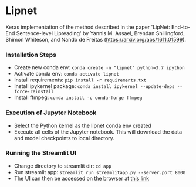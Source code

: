 # Lipnet

Keras implementation of the method described in the paper 'LipNet: End-to-End Sentence-level Lipreading' by Yannis M. Assael, Brendan Shillingford, Shimon Whiteson, and Nando de Freitas (https://arxiv.org/abs/1611.01599).

### Installation Steps

<!-- - Extract the `models - checkpoint 50.zip` file and move the models folder to the parent directory -->
- Create new conda env: `conda create -n "lipnet" python=3.7 ipython`
- Activate conda env: `conda activate lipnet`
- Install requirements: `pip install -r requirements.txt`
- Install ipykernel package: `conda install ipykernel --update-deps --force-reinstall`
- Install ffmpeg: `conda install -c conda-forge ffmpeg`


### Execution of Jupyter Notebook

- Select the Python kernel as the lipnet conda env created
- Execute all cells of the Jupyter notebook. This will download the data and model checkpoints to local directory.

### Running the Streamlit UI

- Change directory to streamlit dir: `cd app`
- Run streamlit app: `streamlit run streamlitapp.py --server.port 8000`
- The UI can then be accessed on the browser at [this link](http://localhost:8000/)